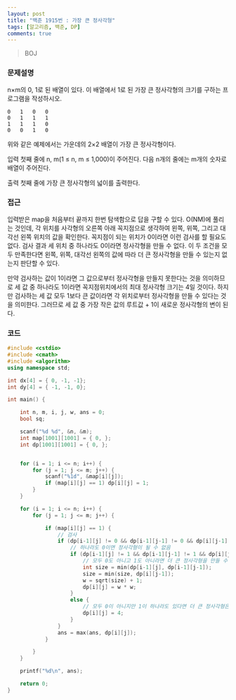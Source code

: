 ```yaml
---
layout: post
title: "백준 1915번 : 가장 큰 정사각형"
tags: [알고리즘, 백준, DP]
comments: true
---
```


> BOJ  

### 문제설명  
n×m의 0, 1로 된 배열이 있다. 이 배열에서 1로 된 가장 큰 정사각형의 크기를 구하는 프로그램을 작성하시오.
~~~
0	1	0	0
0	1	1	1
1	1	1	0
0	0	1	0
~~~
위와 같은 예제에서는 가운데의 2×2 배열이 가장 큰 정사각형이다.

입력
첫째 줄에 n, m(1 ≤ n, m ≤ 1,000)이 주어진다. 다음 n개의 줄에는 m개의 숫자로 배열이 주어진다.

출력
첫째 줄에 가장 큰 정사각형의 넓이를 출력한다.

### 접근  
입력받은 map을 처음부터 끝까지 한번 탐색함으로 답을 구할 수 있다. O(NM)에 풀리는 것인데, 각 위치를 사각형의 오른쪽 아래 꼭지점으로 생각하여 왼쪽, 위쪽, 그리고 대각선 왼쪽 위치의 값을 확인한다. 꼭지점이 되는 위치가 0이라면 이런 검사를 할 필요도 없다. 검사 결과 세 위치 중 하나라도 0이라면 정사각형을 만들 수 없다. 이 두 조건을 모두 만족한다면 왼쪽, 위쪽, 대각선 왼쪽의 값에 따라 더 큰 정사각형을 만들 수 있는지 없는지 판단할 수 있다.  

만약 검사하는 값이 1이라면 그 값으로부터 정사각형을 만들지 못한다는 것을 의미하므로 세 값 중 하나라도 1이라면 꼭지점위치에서의 최대 정사각형 크기는 4일 것이다. 하지만 검사하는 세 값 모두 1보다 큰 값이라면 각 위치로부터 정사각형을 만들 수 있다는 것을 의미한다. 그러므로 세 값 중 가장 작은 값의 루트값 + 1이 새로운 정사각형의 변이 된다.  

### 코드  
~~~c++
#include <cstdio>
#include <cmath>
#include <algorithm>
using namespace std;

int dx[4] = { 0, -1, -1};
int dy[4] = { -1, -1, 0};

int main() {

    int n, m, i, j, w, ans = 0;
    bool sq;

    scanf("%d %d", &n, &m);
    int map[1001][1001] = { 0, };
    int dp[1001][1001] = { 0, };


    for (i = 1; i <= n; i++) {
        for (j = 1; j <= m; j++) {
            scanf("%1d", &map[i][j]);
            if (map[i][j] == 1) dp[i][j] = 1;
        }
    }

    for (i = 1; i <= n; i++) {
        for (j = 1; j <= m; j++) {

            if (map[i][j] == 1) {
                // 검사
                if (dp[i-1][j] != 0 && dp[i-1][j-1] != 0 && dp[i][j-1] != 0) {
                    // 하나라도 0이면 정사각형이 될 수 없음
                    if (dp[i-1][j] != 1 && dp[i-1][j-1] != 1 && dp[i][j-1] != 1) {
                        // 모두 0도 아니고 1도 아니라면 더 큰 정사각형을 만들 수 있음
                        int size = min(dp[i-1][j], dp[i-1][j-1]);
                        size = min(size, dp[i][j-1]);
                        w = sqrt(size) + 1;
                        dp[i][j] = w * w;
                    }
                    else {
                        // 모두 0이 아니지만 1이 하나라도 있다면 더 큰 정사각형은 만들 수 없음
                        dp[i][j] = 4;
                    }
                }
                ans = max(ans, dp[i][j]);
            }

        }
    }

    printf("%d\n", ans);

    return 0;
}
~~~
